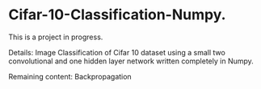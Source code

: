 # Cifar-10-Classification-Numpy.

This is a project in progress.

Details:
Image Classification of Cifar 10 dataset using a small two convolutional and one hidden layer network written completely in Numpy.

Remaining content:
Backpropagation
